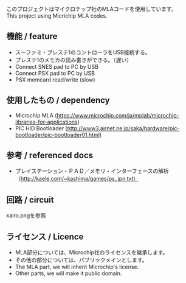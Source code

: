 このプロジェクトはマイクロチップ社のMLAコードを使用しています。  
This project using Micrichip MLA codes.

## 機能 / feature
 + スーファミ・プレステ1のコントローラをUSB接続する。
 + プレステ1のメモカの読み書きができる。（遅い）
 + Connect SNES pad to PC by USB
 + Connect PSX pad to PC by USB
 + PSX memcard read/write (slow)

## 使用したもの / dependency
 + Microchip MLA (https://www.microchip.com/ja/mplab/microchip-libraries-for-applications)
 + PIC HID Bootloader (http://www3.airnet.ne.jp/saka/hardware/pic-bootloader/pic-bootloader01.html)

## 参考 / referenced docs
 + プレイステーション・ＰＡＤ／メモリ・インターフェースの解析（http://kaele.com/~kashima/games/ps_jpn.txt）

## 回路 / circuit
 kairo.pngを参照
 
## ライセンス / Licence
 + MLA部分については、Microchip社のライセンスを継承します。 
 + その他の部分については、パブリックメインとします。
 + The MLA part, we will inherit Microchip's license.
 + Other parts, we will make it public domain.
